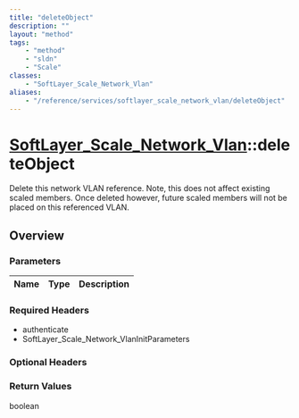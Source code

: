 ```yaml
---
title: "deleteObject"
description: ""
layout: "method"
tags:
    - "method"
    - "sldn"
    - "Scale"
classes:
    - "SoftLayer_Scale_Network_Vlan"
aliases:
    - "/reference/services/softlayer_scale_network_vlan/deleteObject"
---
```

# [SoftLayer_Scale_Network_Vlan](/reference/services/SoftLayer_Scale_Network_Vlan)::deleteObject

Delete this network VLAN reference. Note, this does not affect existing scaled members. Once deleted however, future scaled members will not be placed on this referenced VLAN. 


## Overview 


### Parameters 
|Name | Type | Description |
| --- | --- | --- |


### Required Headers
* authenticate
* SoftLayer_Scale_Network_VlanInitParameters

### Optional Headers

### Return Values
boolean

